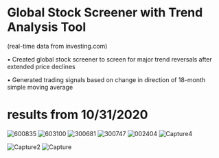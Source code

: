 #  Global Stock Screener with Trend Analysis Tool
 (real-time data from investing.com)

• Created global stock screener to screen for major trend reversals after extended price declines

• Generated trading signals based on change in direction of 18-month simple moving average

# results from 10/31/2020

![600835](https://user-images.githubusercontent.com/35648851/99133465-bcc69e00-25df-11eb-9469-2f28218f129f.png)
![603100](https://user-images.githubusercontent.com/35648851/99133473-c3551580-25df-11eb-8af3-1a430b2af1fb.png)
![300681](https://user-images.githubusercontent.com/35648851/99133485-cc45e700-25df-11eb-8082-d06429d37bf8.png)
![300747](https://user-images.githubusercontent.com/35648851/99133495-d49e2200-25df-11eb-83d9-0ae38c87894f.png)
![002404](https://user-images.githubusercontent.com/35648851/99133506-dff14d80-25df-11eb-8da1-b61c0b4b32e3.png)
![Capture4](https://user-images.githubusercontent.com/35648851/99263876-5e6b0c80-27e5-11eb-92d5-3d984fa893c8.JPG)

![Capture2](https://user-images.githubusercontent.com/35648851/105541672-b6c6fa80-5cbd-11eb-90df-ff0655f035b1.PNG)
![Capture](https://user-images.githubusercontent.com/35648851/105541316-31dbe100-5cbd-11eb-9068-d0bb2accc61f.PNG)
